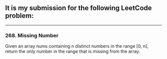 ## It is my submission for the following LeetCode problem:

---

### 268. Missing Number

Given an array nums containing n distinct numbers in the range [0, n], return the only number in the range that is missing from the array.
